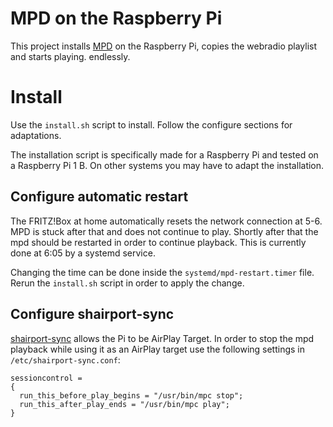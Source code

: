# MPD on the Raspberry Pi

This project installs [MPD](https://www.musicpd.org/) on the Raspberry Pi, copies the webradio playlist and starts playing. endlessly.

# Install

Use the `install.sh` script to install.
Follow the configure sections for adaptations.

The installation script is specifically made for a Raspberry Pi and tested on a Raspberry Pi 1 B.
On other systems you may have to adapt the installation.

## Configure automatic restart

The FRITZ!Box at home automatically resets the network connection at 5-6.
MPD is stuck after that and does not continue to play.
Shortly after that the mpd should be restarted in order to continue playback. This is currently done at 6:05 by a systemd service.

Changing the time can be done inside the `systemd/mpd-restart.timer` file.
Rerun the `install.sh` script in order to apply the change.

## Configure shairport-sync

[shairport-sync](https://github.com/mikebrady/shairport-sync) allows the Pi to be AirPlay Target.
In order to stop the mpd playback while using it as an AirPlay target use the following settings in `/etc/shairport-sync.conf`:

```
sessioncontrol =
{
  run_this_before_play_begins = "/usr/bin/mpc stop";
  run_this_after_play_ends = "/usr/bin/mpc play";
}
```
